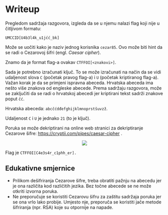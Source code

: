 # Writeup

Pregledom sadržaja razgovora, izgleda da se u njemu nalazi flag koji nije u čitljivom formatu:
```
UMCCID[U4b3l4k_u1jćć_bk]
```

Može se uočiti kako je naziv jednog korisnika ```cezar85```.
Ovo može biti hint da se radi o Cezarovoj šifri (engl. _Caesar cipher_).

Znamo da je format flag-a ovakav ```CTFFOI[<znakovi>]```.

Sada je potrebno izračunati ključ.
To se može izračunati na način da se vidi udaljenost slova ```C``` (početak pravog flag-a) i ```U``` (početak kriptiranog flag-a).
Važan korak je da se primjeni ispravna abeceda.
Hrvatska abeceda ima nešto više znakova od engleske abecede.
Prema sadržaju razgovora, može se zaključiti da se radi o hrvatskoj abecedi jer kriptirani tekst sadrži znakove poput ```čć```.

Hrvatska abeceda: ```abcčćdđefghijklmnoprstšuvzž```.

Udaljenost ```C``` i ```U``` je jednako ```21``` (to je ključ).

Poruka se može dekriptirani na online web stranici za dekriptiranje Cezarove šifre: https://cryptii.com/pipes/caesar-cipher .

<p align="center">
 <a href="https://github.com/user-attachments/assets/04d141bc-0a21-442a-a3a0-5c9494e8ea68?raw=true" target="_blank">
  <img src="https://github.com/user-attachments/assets/04d141bc-0a21-442a-a3a0-5c9494e8ea68"/>
  <a/>
<p/>
  
Flag je ```CTFFOI[C4e3s4r_c1phh_er].```

## Edukativne smjernice
- Prilikom dešifriranja Cezarove šifre, treba obratiti pažnju na abecedu jer je ona različita kod različitih jezika. Bez točne abecede se ne može otkriti izvorna poruka.
- Ne preporučuje se koristiti Cezarovu šifru za zaštitu sadržaja poruka jer se ona vrlo lako probije. Umjesto nje, preporuča se koristiti jače metode šifriranja (npr. RSA) koje su otpornije na napade.

